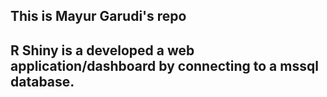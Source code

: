## This is Mayur Garudi's repo

## R Shiny is a developed a web application/dashboard by connecting to a mssql database.
